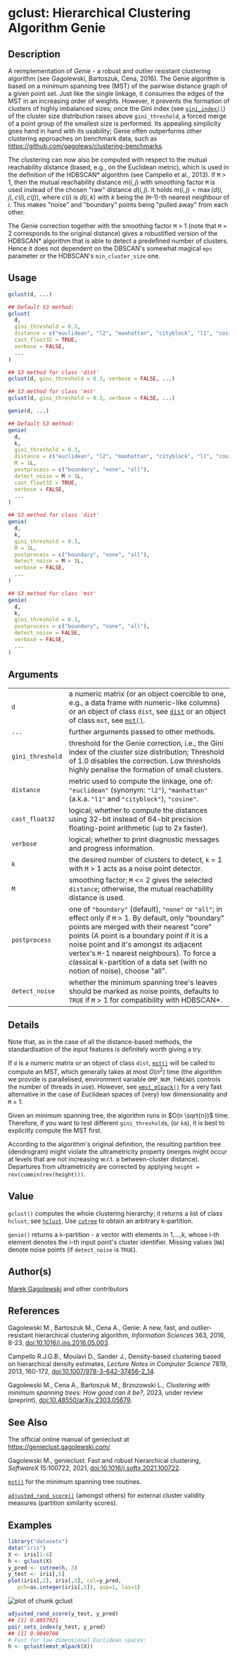 # gclust: Hierarchical Clustering Algorithm Genie

## Description

A reimplementation of *Genie* - a robust and outlier resistant clustering algorithm (see Gagolewski, Bartoszuk, Cena, 2016). The Genie algorithm is based on a minimum spanning tree (MST) of the pairwise distance graph of a given point set. Just like the single linkage, it consumes the edges of the MST in an increasing order of weights. However, it prevents the formation of clusters of highly imbalanced sizes; once the Gini index (see [`gini_index()`](inequality.md)) of the cluster size distribution raises above `gini_threshold`, a forced merge of a point group of the smallest size is performed. Its appealing simplicity goes hand in hand with its usability; Genie often outperforms other clustering approaches on benchmark data, such as <https://github.com/gagolews/clustering-benchmarks>.

The clustering can now also be computed with respect to the mutual reachability distance (based, e.g., on the Euclidean metric), which is used in the definition of the HDBSCAN\* algorithm (see Campello et al., 2013). If `M` \> 1, then the mutual reachability distance $m(i,j)$ with smoothing factor `M` is used instead of the chosen \"raw\" distance $d(i,j)$. It holds $m(i,j)=\max(d(i,j), c(i), c(j))$, where $c(i)$ is $d(i,k)$ with $k$ being the (`M`-1)-th nearest neighbour of $i$. This makes \"noise\" and \"boundary\" points being \"pulled away\" from each other.

The Genie correction together with the smoothing factor `M` \> 1 (note that `M` = 2 corresponds to the original distance) gives a robustified version of the HDBSCAN\* algorithm that is able to detect a predefined number of clusters. Hence it does not dependent on the DBSCAN\'s somewhat magical `eps` parameter or the HDBSCAN\'s `min_cluster_size` one.

## Usage

``` r
gclust(d, ...)

## Default S3 method:
gclust(
  d,
  gini_threshold = 0.3,
  distance = c("euclidean", "l2", "manhattan", "cityblock", "l1", "cosine"),
  cast_float32 = TRUE,
  verbose = FALSE,
  ...
)

## S3 method for class 'dist'
gclust(d, gini_threshold = 0.3, verbose = FALSE, ...)

## S3 method for class 'mst'
gclust(d, gini_threshold = 0.3, verbose = FALSE, ...)

genie(d, ...)

## Default S3 method:
genie(
  d,
  k,
  gini_threshold = 0.3,
  distance = c("euclidean", "l2", "manhattan", "cityblock", "l1", "cosine"),
  M = 1L,
  postprocess = c("boundary", "none", "all"),
  detect_noise = M > 1L,
  cast_float32 = TRUE,
  verbose = FALSE,
  ...
)

## S3 method for class 'dist'
genie(
  d,
  k,
  gini_threshold = 0.3,
  M = 1L,
  postprocess = c("boundary", "none", "all"),
  detect_noise = M > 1L,
  verbose = FALSE,
  ...
)

## S3 method for class 'mst'
genie(
  d,
  k,
  gini_threshold = 0.3,
  postprocess = c("boundary", "none", "all"),
  detect_noise = FALSE,
  verbose = FALSE,
  ...
)
```

## Arguments

|                  |                                                                                                                                                                                                                                                                                                                                                                                      |
|------------------|--------------------------------------------------------------------------------------------------------------------------------------------------------------------------------------------------------------------------------------------------------------------------------------------------------------------------------------------------------------------------------------|
| `d`              | a numeric matrix (or an object coercible to one, e.g., a data frame with numeric-like columns) or an object of class `dist`, see [`dist`](https://stat.ethz.ch/R-manual/R-devel/library/stats/help/dist.html) or an object of class `mst`, see [`mst()`](mst.md).                                                                                                                    |
| `...`            | further arguments passed to other methods.                                                                                                                                                                                                                                                                                                                                           |
| `gini_threshold` | threshold for the Genie correction, i.e., the Gini index of the cluster size distribution; Threshold of 1.0 disables the correction. Low thresholds highly penalise the formation of small clusters.                                                                                                                                                                                 |
| `distance`       | metric used to compute the linkage, one of: `"euclidean"` (synonym: `"l2"`), `"manhattan"` (a.k.a. `"l1"` and `"cityblock"`), `"cosine"`.                                                                                                                                                                                                                                            |
| `cast_float32`   | logical; whether to compute the distances using 32-bit instead of 64-bit precision floating-point arithmetic (up to 2x faster).                                                                                                                                                                                                                                                      |
| `verbose`        | logical; whether to print diagnostic messages and progress information.                                                                                                                                                                                                                                                                                                              |
| `k`              | the desired number of clusters to detect, `k` = 1 with `M` \> 1 acts as a noise point detector.                                                                                                                                                                                                                                                                                      |
| `M`              | smoothing factor; `M` \<= 2 gives the selected `distance`; otherwise, the mutual reachability distance is used.                                                                                                                                                                                                                                                                      |
| `postprocess`    | one of `"boundary"` (default), `"none"` or `"all"`; in effect only if `M` \> 1. By default, only \"boundary\" points are merged with their nearest \"core\" points (A point is a boundary point if it is a noise point and it\'s amongst its adjacent vertex\'s `M`-1 nearest neighbours). To force a classical k-partition of a data set (with no notion of noise), choose \"all\". |
| `detect_noise`   | whether the minimum spanning tree\'s leaves should be marked as noise points, defaults to `TRUE` if `M` \> 1 for compatibility with HDBSCAN\*.                                                                                                                                                                                                                                       |

## Details

Note that, as in the case of all the distance-based methods, the standardisation of the input features is definitely worth giving a try.

If `d` is a numeric matrix or an object of class `dist`, [`mst()`](mst.md) will be called to compute an MST, which generally takes at most $O(n^2)$ time (the algorithm we provide is parallelised, environment variable `OMP_NUM_THREADS` controls the number of threads in use). However, see [`emst_mlpack()`](emst_mlpack.md) for a very fast alternative in the case of Euclidean spaces of (very) low dimensionality and `M` = 1.

Given an minimum spanning tree, the algorithm runs in $O(n \sqrt{n})$ time. Therefore, if you want to test different `gini_threshold`s, (or `k`s), it is best to explicitly compute the MST first.

According to the algorithm\'s original definition, the resulting partition tree (dendrogram) might violate the ultrametricity property (merges might occur at levels that are not increasing w.r.t. a between-cluster distance). Departures from ultrametricity are corrected by applying `height = rev(cummin(rev(height)))`.

## Value

`gclust()` computes the whole clustering hierarchy; it returns a list of class `hclust`, see [`hclust`](https://stat.ethz.ch/R-manual/R-devel/library/stats/help/hclust.html). Use [`cutree`](https://stat.ethz.ch/R-manual/R-devel/library/stats/help/cutree.html) to obtain an arbitrary k-partition.

`genie()` returns a `k`-partition - a vector with elements in 1,\...,k, whose i-th element denotes the i-th input point\'s cluster identifier. Missing values (`NA`) denote noise points (if `detect_noise` is `TRUE`).

## Author(s)

[Marek Gagolewski](https://www.gagolewski.com/) and other contributors

## References

Gagolewski M., Bartoszuk M., Cena A., Genie: A new, fast, and outlier-resistant hierarchical clustering algorithm, *Information Sciences* 363, 2016, 8-23, [doi:10.1016/j.ins.2016.05.003](https://doi.org/10.1016/j.ins.2016.05.003).

Campello R.J.G.B., Moulavi D., Sander J., Density-based clustering based on hierarchical density estimates, *Lecture Notes in Computer Science* 7819, 2013, 160-172, [doi:10.1007/978-3-642-37456-2_14](https://doi.org/10.1007/978-3-642-37456-2_14).

Gagolewski M., Cena A., Bartoszuk M., Brzozowski L., *Clustering with minimum spanning trees: How good can it be?*, 2023, under review (preprint), [doi:10.48550/arXiv.2303.05679](https://doi.org/10.48550/arXiv.2303.05679).

## See Also

The official online manual of <span class="pkg">genieclust</span> at <https://genieclust.gagolewski.com/>

Gagolewski M., <span class="pkg">genieclust</span>: Fast and robust hierarchical clustering, *SoftwareX* 15:100722, 2021, [doi:10.1016/j.softx.2021.100722](https://doi.org/10.1016/j.softx.2021.100722).

[`mst()`](mst.md) for the minimum spanning tree routines.

[`adjusted_rand_score()`](compare_partitions.md) (amongst others) for external cluster validity measures (partition similarity scores).

## Examples




```r
library("datasets")
data("iris")
X <- iris[1:4]
h <- gclust(X)
y_pred <- cutree(h, 3)
y_test <- iris[,5]
plot(iris[,2], iris[,3], col=y_pred,
   pch=as.integer(iris[,5]), asp=1, las=1)
```

![plot of chunk gclust](figure/gclust-1.png)

```r
adjusted_rand_score(y_test, y_pred)
## [1] 0.8857921
pair_sets_index(y_test, y_pred)
## [1] 0.9049708
# Fast for low-dimensional Euclidean spaces:
h <- gclust(emst_mlpack(X))
```
